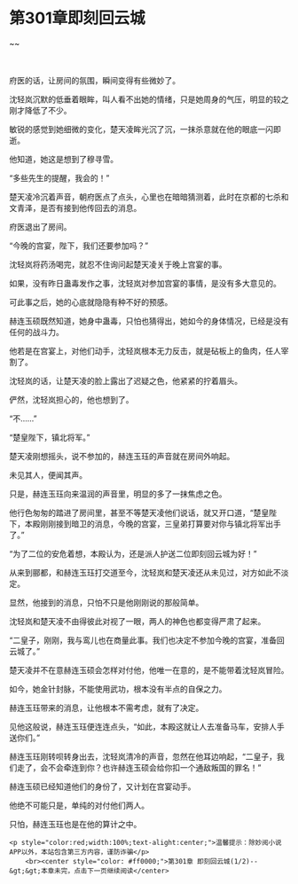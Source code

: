 # 第301章即刻回云城
~~
    	    <p name="pagetop" href="javascript:void(0);" onclick="return false" style="line-height: 35px;padding: 10px;color: #333;"> </p><p>府医的话，让房间的氛围，瞬间变得有些微妙了。</p><p>沈轻岚沉默的低垂着眼眸，叫人看不出她的情绪，只是她周身的气压，明显的较之刚才降低了不少。</p><p>敏锐的感觉到她细微的变化，楚天凌眸光沉了沉，一抹杀意就在他的眼底一闪即逝。</p><p>他知道，她这是想到了穆寻雪。</p><p>“多些先生的提醒，我会的！”</p><p>楚天凌冷沉着声音，朝府医点了点头，心里也在暗暗猜测着，此时在京都的七杀和文青泽，是否有接到他传回去的消息。</p><p>府医退出了房间。</p><p>“今晚的宫宴，陛下，我们还要参加吗？”</p><p>沈轻岚将药汤喝完，就忍不住询问起楚天凌关于晚上宫宴的事。</p><p>如果，没有昨日蛊毒发作之事，沈轻岚对参加宫宴的事情，是没有多大意见的。</p><p>可此事之后，她的心底就隐隐有种不好的预感。</p><p>赫连玉硕既然知道，她身中蛊毒，只怕也猜得出，她如今的身体情况，已经是没有任何的战斗力。</p><p>他若是在宫宴上，对他们动手，沈轻岚根本无力反击，就是砧板上的鱼肉，任人宰割了。</p><p>沈轻岚的话，让楚天凌的脸上露出了迟疑之色，他紧紧的拧着眉头。</p><p>俨然，沈轻岚担心的，他也想到了。</p><p>“不……”</p><p>“楚皇陛下，镇北将军。”</p><p>楚天凌刚想摇头，说不参加的，赫连玉珏的声音就在房间外响起。</p><p>未见其人，便闻其声。</p><p>只是，赫连玉珏向来温润的声音里，明显的多了一抹焦虑之色。</p><p>他行色匆匆的踏进了房间里，甚至不等楚天凌他们说话，就又开口道，“楚皇陛下，本殿刚刚接到暗卫的消息，今晚的宫宴，三皇弟打算要对你与镇北将军出手了。”</p><p>“为了二位的安危着想，本殿认为，还是派人护送二位即刻回云城为好！”</p><p>从来到郦都，和赫连玉珏打交道至今，沈轻岚和楚天凌还从未见过，对方如此不淡定。</p><p>显然，他接到的消息，只怕不只是他刚刚说的那般简单。</p><p>沈轻岚和楚天凌不由得彼此对视了一眼，两人的神色也都变得严肃了起来。</p><p>“二皇子，刚刚，我与鸾儿也在商量此事。我们也决定不参加今晚的宫宴，准备回云城了。”</p><p>楚天凌并不在意赫连玉硕会怎样对付他，他唯一在意的，是不能带着沈轻岚冒险。</p><p>如今，她金针封脉，不能使用武功，根本没有半点的自保之力。</p><p>赫连玉珏带来的消息，让他根本不需考虑，就有了决定。</p><p>见他这般说，赫连玉珏便连连点头，“如此，本殿这就让人去准备马车，安排人手送你们。”</p><p>赫连玉珏刚转呗转身出去，沈轻岚清冷的声音，忽然在他耳边响起，“二皇子，我们走了，会不会牵连到你？也许赫连玉硕会给你扣一个通敌叛国的罪名！”</p><p>赫连玉硕已经知道他们的身份了，又计划在宫宴动手。</p><p>他绝不可能只是，单纯的对付他们两人。</p><p>只怕，赫连玉珏也是在他的算计之中。</p>
    	
   	<p style="color:red;width:100%;text-alight:center;">温馨提示：除妙阅小说APP以外，本站包含第三方内容，谨防诈骗</p>
    	<br><center style="color: #ff0000;">第301章 即刻回云城(1/2)--&gt;&gt;本章未完，点击下一页继续阅读</center>
    	
